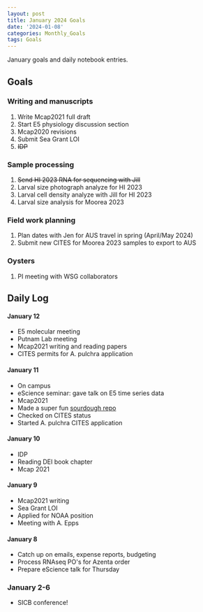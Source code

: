 ```yaml
---
layout: post
title: January 2024 Goals
date: '2024-01-08'
categories: Monthly_Goals
tags: Goals
---
```

January goals and daily notebook entries. 

## Goals  

### Writing and manuscripts 
              
1. Write Mcap2021 full draft
2. Start E5 physiology discussion section
3. Mcap2020 revisions
4. Submit Sea Grant LOI
5. ~~IDP~~

### Sample processing

1. ~~Send HI 2023 RNA for sequencing with Jill~~
2. Larval size photograph analyze for HI 2023 
3. Larval cell density analyze with Jill for HI 2023
4. Larval size analysis for Moorea 2023

### Field work planning

1. Plan dates with Jen for AUS travel in spring (April/May 2024) 
2. Submit new CITES for Moorea 2023 samples to export to AUS 

### Oysters 

1. PI meeting with WSG collaborators

## **Daily Log**   

#### January 12 

- E5 molecular meeting
- Putnam Lab meeting
- Mcap2021 writing and reading papers
- CITES permits for A. pulchra application

#### January 11 

- On campus 
- eScience seminar: gave talk on E5 time series data 
- Mcap2021
- Made a super fun [sourdough repo](https://github.com/AHuffmyer/sourdough_squad)
- Checked on CITES status 
- Started A. pulchra CITES application

#### January 10 

- IDP 
- Reading DEI book chapter
- Mcap 2021

#### January 9 

- Mcap2021 writing
- Sea Grant LOI
- Applied for NOAA position
- Meeting with A. Epps 

#### January 8 

- Catch up on emails, expense reports, budgeting 
- Process RNAseq PO's for Azenta order 
- Prepare eScience talk for Thursday 

### January 2-6

- SICB conference!
